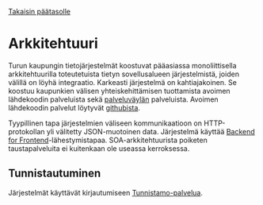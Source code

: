 [Takaisin päätasolle](./README.md)

# Arkkitehtuuri

Turun kaupungin tietojärjestelmät koostuvat pääasiassa monoliittisella
arkkitehtuurilla toteutetuista tietyn sovellusalueen järjestelmistä, joiden
välillä on löyhä integraatio. Karkeasti järjestelmä on kahtiajakoinen. Se
koostuu kaupunkien välisen yhteiskehittämisen tuottamista avoimen lähdekoodin
palveluista sekä [palveluväylän](https://knowledge.solita.fi/x/CROlBw)
palveluista. Avoimen lähdekoodin palvelut löytyvät
[githubista](https://github.com/City-of-Turku).

Tyypillinen tapa järjestelmien väliseen kommunikaatioon on HTTP-protokollan yli
välitetty JSON-muotoinen data. Järjestelmä käyttää [Backend for
Frontend](https://akfpartners.com/growth-blog/backend-for-frontend)-lähestymistapaa. SOA-arkkitehtuurista
poiketen taustapalveluita ei kuitenkaan ole useassa kerroksessa.

## Tunnistautuminen

Järjestelmät käyttävät kirjautumiseen
[Tunnistamo-palvelua](https://github.com/City-of-Turku/tunnistamo).



